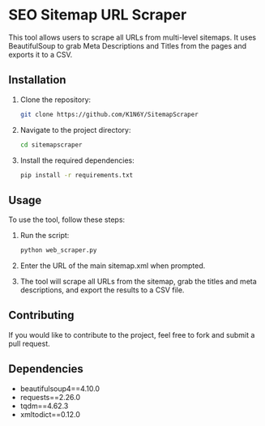 # SEO Sitemap URL Scraper

This tool allows users to scrape all URLs from multi-level sitemaps. It uses BeautifulSoup to grab Meta Descriptions and Titles from the pages and exports it to a CSV.

## Installation

1. Clone the repository:

    ```bash
    git clone https://github.com/K1N6Y/SitemapScraper
    ```

2. Navigate to the project directory:

    ```bash
    cd sitemapscraper
    ```

3. Install the required dependencies:

    ```bash
    pip install -r requirements.txt
    ```

## Usage

To use the tool, follow these steps:

1. Run the script:

    ```bash
    python web_scraper.py
    ```

2. Enter the URL of the main sitemap.xml when prompted.

3. The tool will scrape all URLs from the sitemap, grab the titles and meta descriptions, and export the results to a CSV file.

## Contributing

If you would like to contribute to the project, feel free to fork and submit a pull request.

## Dependencies

- beautifulsoup4==4.10.0
- requests==2.26.0
- tqdm==4.62.3
- xmltodict==0.12.0
